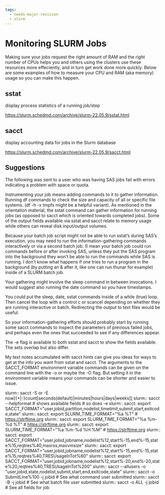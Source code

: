 ```yaml
---
tags:
  - needs-major-revision
  - slurm
---
```


# Monitoring SLURM Jobs

Making sure your jobs request the right amount of RAM and the right number of CPUs helps you and others using the clusters use these resources more effeciently, and in turn get work done more quickly. Below are some examples of how to measure your CPU and RAM (aka memory) usage so you can make this happen.

## sstat 
display process statistics of a running job/step

https://slurm.schedmd.com/archive/slurm-22.05.9/sstat.html

## sacct
display accounting data for jobs in the Slurm database

https://slurm.schedmd.com/archive/slurm-22.05.9/sacct.html

## Suggestions

The following was sent to a user who was having SAS jobs fail with errors indicating a problem with space or quota.

Instrumenting your job means adding commands to it to gather information. Running df commands to check the size and capacity of all or specific file systems. (df -h -x tmpfs might be a helpful variant). As mentioned in the orientation material, the sstat command can gather information for running jobs (as opposed to sacct which is oriented towards completed jobs). Some of the output fields available via sstat and sacct relate to memory usage while others can reveal disk input/output volumes.
 
Because your batch job script might not be able to run sstat’s during SAS’s execution, you may need to run the information-gathering commands interactively or via a second batch job. (I mean your batch job could run commands before or after invoking SAS, unless they put the SAS program into the background they won’t be able to run the commands while SAS is running. I don’t know what happens if one tries to run a program in the background (by putting an & after it, like one can run thunar for example) inside of a SLURM batch job.
 
Your gathering might involve the sleep command in between invocations. I would suggest also running the date command so you have timestamps.
 
You could put the sleep, date, sstat commands inside of a while (true) loop. Then cancel the loop with a control c or scancel depending on whether they are running interactive or batch. Redirecting the output to text files would be useful.
 
So your information-gathering efforts should probably start by running some sacct commands to inspect the parameters of previous failed jobs, and perhaps even the ones that succeeded to see if any differences appear.
 
The -e flag is available to both sstat and sacct to show the fields available. The sets overlap but also differ.
 
My text notes accumulated with sacct hints can give you ideas for ways to get at the info you want from sstat and sacct.
The arguments to the SACCT_FORMAT environment variable commands can be given on the command line with the -o or maybe the -O flag. But setting it in the environment variable means your commands can be shorter and easier to issue.
 
slurm:: sacct -S or -E now[{+|-}count[seconds(default)|minutes|hours|days|weeks]]
slurm:: sacct --helpformat # shows available fields # so does -e
slurm:: sacct: export SACCT_FORMAT="user,jobid,partition,nodelist,timelimit,submit,start,exitcode,state"
slurm:: sacct: export SLURM_TIME_FORMAT="%a %T"   #  https://strftime.org
slurm:: sacct: export SLURM_TIME_FORMAT="%a %m-%d %T"   #  https://strftime.org
slurm:: sacct: export SLURM_TIME_FORMAT="%a %m-%d %H:%M"   #  https://strftime.org
slurm:: sacct: export SACCT_FORMAT="user,jobid,jobname,nodelist%12,start%-15,end%-15,state%15,reqtres%40,maxrss,maxvmsize"
slurm:: sacct: export SACCT_FORMAT="user,jobid,jobname,nodelist%12,start%-15,end%-15,state%15,reqtres%40,TRESUsageInTot%60"
slurm:: sacct: export SACCT_FORMAT="user,jobid,jobname,nodelist%12,start%-20,end%-20,state%20,reqtres%40,TRESUsageInTot%200"
slurm:: sacct --allusers -o "user,jobid,state,nodelist,submit,start,end,exitcode,state"
slurm:: sacct -o SubmitLine%100 -j jobid # See what command user submitted
slurm:: sacct -B -j jobid # See what batch file user submitted
slurm:: sacct -o ALL -j jobid # See all fields for job
